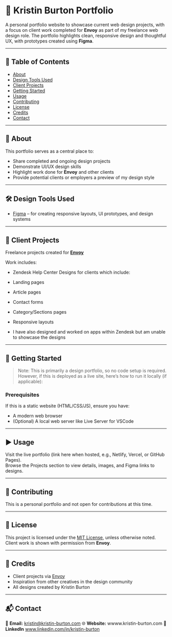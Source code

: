 # 🎨 Kristin Burton Portfolio

A personal portfolio website to showcase current web design projects, with a focus on client work completed for **Envoy** as part of my freelance web design role. The portfolio highlights clean, responsive design and thoughtful UX, with prototypes created using **Figma**.

---

## 📁 Table of Contents

- [About](#about)
- [Design Tools Used](#design-tools-used)
- [Client Projects](#client-projects)
- [Getting Started](#getting-started)
- [Usage](#usage)
- [Contributing](#contributing)
- [License](#license)
- [Credits](#credits)
- [Contact](#contact)

---

## 📌 About

This portfolio serves as a central place to:

- Share completed and ongoing design projects
- Demonstrate UI/UX design skills
- Highlight work done for **Envoy** and other clients
- Provide potential clients or employers a preview of my design style

---

## 🛠 Design Tools Used

- [Figma](https://figma.com) – for creating responsive layouts, UI prototypes, and design systems


---

## 🚀 Client Projects

Freelance projects created for **[Envoy](https://goenvoy.co/)** 

Work includes:

- Zendesk Help Center Designs for clients which include: 
- Landing pages
- Article pages
- Contact forms
- Category/Sections pages
- Responsive layouts

- I have also designed and worked on apps within Zendesk but am unable to showcase the designs

---

## 🧰 Getting Started

> Note: This is primarily a design portfolio, so no code setup is required. However, if this is deployed as a live site, here’s how to run it locally (if applicable):

### Prerequisites

If this is a static website (HTML/CSS/JS), ensure you have:

- A modern web browser
- (Optional) A local web server like Live Server for VSCode

---

## ▶️ Usage

Visit the live portfolio (link here when hosted, e.g., Netlify, Vercel, or GitHub Pages).  
Browse the Projects section to view details, images, and Figma links to designs.

---

## 🤝 Contributing

This is a personal portfolio and not open for contributions at this time.

---

## 📄 License

This project is licensed under the [MIT License](LICENSE), unless otherwise noted.  
Client work is shown with permission from **Envoy**.

---

## 🙏 Credits

- Client projects via [Envoy](https://goenvoy.co/)
- Inspiration from other creatives in the design community
- All designs created by Kristin Burton

---

## 📬 Contact

📧 **Email:** kristin@kristin-burton.com
🌐 **Website:** wwww.kristin-burton.com
📱 **LinkedIn** www.linkedin.com/in/kristin-burton
